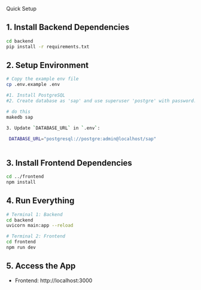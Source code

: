 Quick Setup

## 1. Install Backend Dependencies
```bash
cd backend
pip install -r requirements.txt
```

## 2. Setup Environment
```bash
# Copy the example env file
cp .env.example .env

#1. Install PostgreSQL
#2. Create database as 'sap' and use superuser 'postgre' with password: admin

# do this
makedb sap

3. Update `DATABASE_URL` in `.env`:

 DATABASE_URL="postgresql://postgre:admin@localhost/sap"
 
```

## 3. Install Frontend Dependencies
```bash
cd ../frontend
npm install
```

## 4. Run Everything
```bash
# Terminal 1: Backend
cd backend
uvicorn main:app --reload

# Terminal 2: Frontend
cd frontend
npm run dev
```

## 5. Access the App
- Frontend: http://localhost:3000
